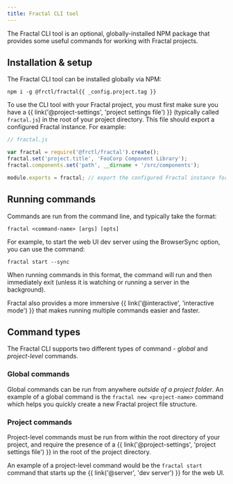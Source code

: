 ```yaml
---
title: Fractal CLI tool
---
```


The Fractal CLI tool is an optional, globally-installed NPM package that provides some useful commands for working with Fractal projects.

## Installation & setup

The Fractal CLI tool can be installed globally via NPM:

```plain
npm i -g @frctl/fractal{{ _config.project.tag }}
```

To use the CLI tool with your Fractal project, you must first make sure you have a  {{ link('@project-settings', 'project settings file') }} (typically called `fractal.js`) in the root of your project directory. This file should export a configured Fractal instance. For example:

```javascript
// fractal.js

var fractal = require('@frctl/fractal').create();
fractal.set('project.title', 'FooCorp Component Library');
fractal.components.set('path', __dirname + '/src/components');

module.exports = fractal; // export the configured Fractal instance for use by the CLI tool.
```

## Running commands

Commands are run from the command line, and typically take the format:

```plain
fractal <command-name> [args] [opts]
```

For example, to start the web UI dev server using the BrowserSync option, you can use the command:

```plain
fractal start --sync
```

When running commands in this format, the command will run and then immediately exit (unless it is watching or running a server in the background).

<div class="Note Note--callout">
    <p>Fractal also provides a more immersive {{ link('@interactive', 'interactive mode') }} that makes running multiple commands easier and faster.</p>
</div>

## Command types

The Fractal CLI supports two different types of command - _global_ and _project-level_ commands.

### Global commands

Global commands can be run from anywhere *outside of a project folder*. An example of a global command is the `fractal new <project-name>` command which helps you quickly create a new Fractal project file structure.

### Project commands

Project-level commands must be run from within the root directory of your project, and require the presence of a {{ link('@project-settings', 'project settings file') }} in the root of the project directory.

An example of a project-level command would be the `fractal start` command that starts up the {{ link('@server', 'dev server') }} for the web UI.





<!--

* Need to restart CLI on changes to project config file.

-->
